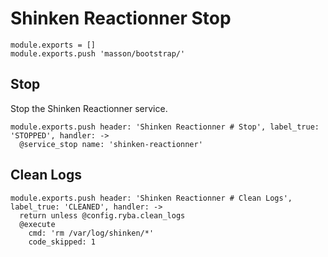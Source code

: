 
# Shinken Reactionner Stop

    module.exports = []
    module.exports.push 'masson/bootstrap/'

## Stop

Stop the Shinken Reactionner service.

    module.exports.push header: 'Shinken Reactionner # Stop', label_true: 'STOPPED', handler: ->
      @service_stop name: 'shinken-reactionner'

## Clean Logs

    module.exports.push header: 'Shinken Reactionner # Clean Logs', label_true: 'CLEANED', handler: ->
      return unless @config.ryba.clean_logs
      @execute
        cmd: 'rm /var/log/shinken/*'
        code_skipped: 1
